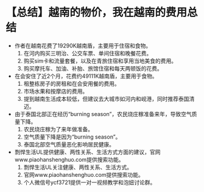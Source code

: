 # 【总结】越南的物价，我在越南的费用总结

-   作者在越南花费了19290K越南盾，主要用于住宿和食物。
    1.  在河内购买三明治、公交车票、单间住宿和晚餐花费。
    2.  购买sim卡和流量套餐，以及在青旅住宿和享用当地美食的费用。
    3.  购买摩托车、加油、补胎、旅馆住宿和每天两顿饭的花费。
-   在会安住了近2个月，花费约49111K越南盾，主要用于食物。
    1.  租整栋房子的房租和在会安用餐的费用。
    2.  市场水果和按摩店的费用。
    3.  提到越南生活成本较低，但建议去大城市如河内和岘港，同时推荐泰国清迈。
-   由于泰国北部正在经历“burning season”，农民烧庄稼准备来年，导致空气质量下降。
    1.  农民烧庄稼为了来年做准备。
    2.  空气质量下降是因为“burning season”。
    3.  泰国北部空气质量恶化影响居民健康。
-   剽悍生活UL提供健康、两性关系、生活方式方面的建议，官网www.piaohanshenghuo.com提供搜索功能。
    1.  剽悍生活UL关注健康、两性关系、生活方式。
    2.  官网www.piaohanshenghuo.com提供搜索功能。
    3.  个人微信号ycf3721提供一对一视频教学和泡妞讨论群。